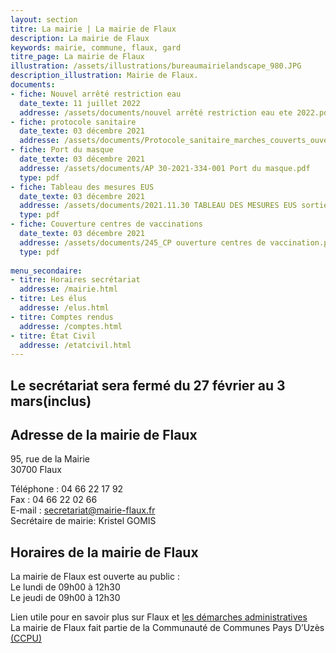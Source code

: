 ```yaml
---
layout: section
titre: La mairie | La mairie de Flaux
description: La mairie de Flaux
keywords: mairie, commune, flaux, gard
titre_page: La mairie de Flaux
illustration: /assets/illustrations/bureaumairielandscape_980.JPG
description_illustration: Mairie de Flaux.
documents:
- fiche: Nouvel arrêté restriction eau
  date_texte: 11 juillet 2022
  addresse: /assets/documents/nouvel arrêté restriction eau ete 2022.pdf
- fiche: protocole sanitaire
  date_texte: 03 décembre 2021
  addresse: /assets/documents/Protocole_sanitaire_marches_couverts_ouverts_noel.pdf
- fiche: Port du masque
  date_texte: 03 décembre 2021
  addresse: /assets/documents/AP 30-2021-334-001 Port du masque.pdf
  type: pdf
- fiche: Tableau des mesures EUS
  date_texte: 03 décembre 2021
  addresse: /assets/documents/2021.11.30 TABLEAU DES MESURES EUS sortie de crise sanitaire.pdf
  type: pdf
- fiche: Couverture centres de vaccinations
  date_texte: 03 décembre 2021
  addresse: /assets/documents/245_CP ouverture centres de vaccination.pdf
  type: pdf
  
menu_secondaire:
- titre: Horaires secrétariat
  addresse: /mairie.html
- titre: Les élus
  addresse: /elus.html
- titre: Comptes rendus
  addresse: /comptes.html
- titre: État Civil
  addresse: /etatcivil.html
---
```


## Le secrétariat sera fermé du 27 février au 3 mars(inclus)


## Adresse de la mairie de Flaux
95, rue de la Mairie<br/>
30700 Flaux<br/>

Téléphone : 04 66 22 17 92<br/>
Fax : 04 66 22 02 66<br/>
E-mail : secretariat@mairie-flaux.fr<br/>
Secrétaire de mairie: Kristel GOMIS<br/>


## Horaires de la mairie de Flaux
La mairie de Flaux est ouverte au public :<br/>
Le lundi  de 09h00 à 12h30<br/>
Le jeudi  de 09h00 à 12h30<br/>

Lien utile pour en savoir plus sur Flaux et [les démarches administratives](https://www.gard.gouv.fr/Demarches-administratives/Autres-demarches) <br/>
La mairie de Flaux fait partie de la Communauté de Communes Pays D’Uzès [(CCPU)](https://www.ccpaysduzes.fr/) 





